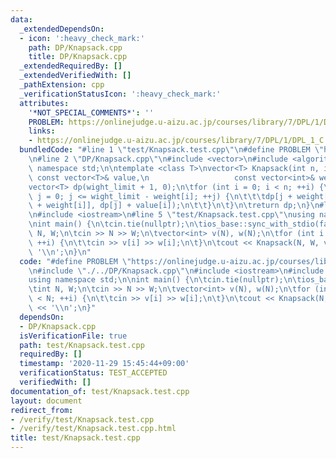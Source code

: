 ```yaml
---
data:
  _extendedDependsOn:
  - icon: ':heavy_check_mark:'
    path: DP/Knapsack.cpp
    title: DP/Knapsack.cpp
  _extendedRequiredBy: []
  _extendedVerifiedWith: []
  _pathExtension: cpp
  _verificationStatusIcon: ':heavy_check_mark:'
  attributes:
    '*NOT_SPECIAL_COMMENTS*': ''
    PROBLEM: https://onlinejudge.u-aizu.ac.jp/courses/library/7/DPL/1/DPL_1_C
    links:
    - https://onlinejudge.u-aizu.ac.jp/courses/library/7/DPL/1/DPL_1_C
  bundledCode: "#line 1 \"test/Knapsack.test.cpp\"\n#define PROBLEM \"https://onlinejudge.u-aizu.ac.jp/courses/library/7/DPL/1/DPL_1_C\"\
    \n#line 2 \"DP/Knapsack.cpp\"\n#include <vector>\n#include <algorithm>\nusing\
    \ namespace std;\n\ntemplate <class T>\nvector<T> Knapsack(int n, int wight_limit,\
    \ const vector<T>& value,\n                   const vector<int>& weight) {\n\t\
    vector<T> dp(wight_limit + 1, 0);\n\tfor (int i = 0; i < n; ++i) {\n\t\tfor (int\
    \ j = 0; j <= wight_limit - weight[i]; ++j) {\n\t\t\tdp[j + weight[i]] = max(dp[j\
    \ + weight[i]], dp[j] + value[i]);\n\t\t}\n\t}\n\treturn dp;\n}\n#line 3 \"test/Knapsack.test.cpp\"\
    \n#include <iostream>\n#line 5 \"test/Knapsack.test.cpp\"\nusing namespace std;\n\
    \nint main() {\n\tcin.tie(nullptr);\n\tios_base::sync_with_stdio(false);\n\tint\
    \ N, W;\n\tcin >> N >> W;\n\tvector<int> v(N), w(N);\n\tfor (int i = 0; i < N;\
    \ ++i) {\n\t\tcin >> v[i] >> w[i];\n\t}\n\tcout << Knapsack(N, W, v, w)[W] <<\
    \ '\\n';\n}\n"
  code: "#define PROBLEM \"https://onlinejudge.u-aizu.ac.jp/courses/library/7/DPL/1/DPL_1_C\"\
    \n#include \"./../DP/Knapsack.cpp\"\n#include <iostream>\n#include <vector>\n\
    using namespace std;\n\nint main() {\n\tcin.tie(nullptr);\n\tios_base::sync_with_stdio(false);\n\
    \tint N, W;\n\tcin >> N >> W;\n\tvector<int> v(N), w(N);\n\tfor (int i = 0; i\
    \ < N; ++i) {\n\t\tcin >> v[i] >> w[i];\n\t}\n\tcout << Knapsack(N, W, v, w)[W]\
    \ << '\\n';\n}"
  dependsOn:
  - DP/Knapsack.cpp
  isVerificationFile: true
  path: test/Knapsack.test.cpp
  requiredBy: []
  timestamp: '2020-11-29 15:45:44+09:00'
  verificationStatus: TEST_ACCEPTED
  verifiedWith: []
documentation_of: test/Knapsack.test.cpp
layout: document
redirect_from:
- /verify/test/Knapsack.test.cpp
- /verify/test/Knapsack.test.cpp.html
title: test/Knapsack.test.cpp
---
```

